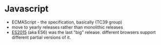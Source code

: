 # Javascript
- ECMAScript - the specification, basically (TC39 group)
- move to yearly releases rather than monolithic releases
- [ES2015](https://babeljs.io/learn-es2015) (aka ES6) was the last "big" release. different browsers support different partial versions of it.
